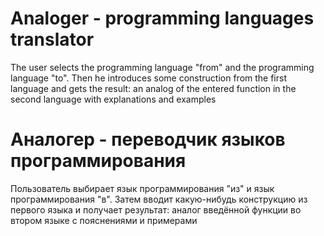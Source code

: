 # Analoger - programming languages translator

The user selects the programming language "from" and the programming language "to". Then he introduces some construction from the first language and gets the result: an analog of the entered function in the second language with explanations and examples

# Аналогер - переводчик языков программирования

Пользователь выбирает язык программирования "из" и язык программирования "в". Затем вводит какую-нибудь конструкцию из первого языка и получает результат: аналог введённой функции во втором языке с пояснениями и примерами
